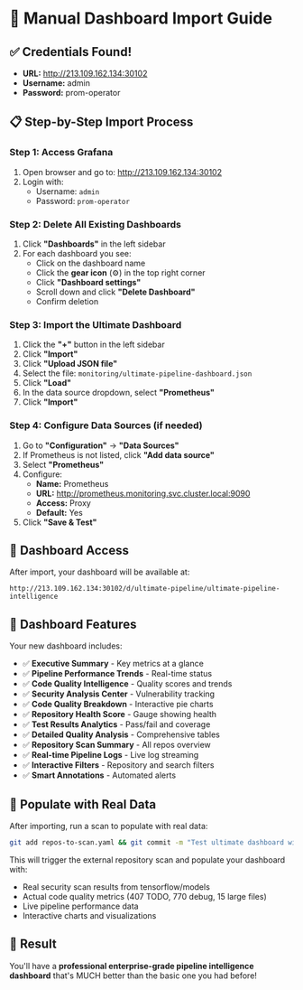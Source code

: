 # 🚀 Manual Dashboard Import Guide

## ✅ **Credentials Found!**
- **URL:** http://213.109.162.134:30102
- **Username:** admin
- **Password:** prom-operator

## 📋 **Step-by-Step Import Process**

### **Step 1: Access Grafana**
1. Open browser and go to: http://213.109.162.134:30102
2. Login with:
   - Username: `admin`
   - Password: `prom-operator`

### **Step 2: Delete All Existing Dashboards**
1. Click **"Dashboards"** in the left sidebar
2. For each dashboard you see:
   - Click on the dashboard name
   - Click the **gear icon** (⚙️) in the top right corner
   - Click **"Dashboard settings"**
   - Scroll down and click **"Delete Dashboard"**
   - Confirm deletion

### **Step 3: Import the Ultimate Dashboard**
1. Click the **"+"** button in the left sidebar
2. Click **"Import"**
3. Click **"Upload JSON file"**
4. Select the file: `monitoring/ultimate-pipeline-dashboard.json`
5. Click **"Load"**
6. In the data source dropdown, select **"Prometheus"**
7. Click **"Import"**

### **Step 4: Configure Data Sources (if needed)**
1. Go to **"Configuration"** → **"Data Sources"**
2. If Prometheus is not listed, click **"Add data source"**
3. Select **"Prometheus"**
4. Configure:
   - **Name:** Prometheus
   - **URL:** http://prometheus.monitoring.svc.cluster.local:9090
   - **Access:** Proxy
   - **Default:** Yes
5. Click **"Save & Test"**

## 🎯 **Dashboard Access**
After import, your dashboard will be available at:
```
http://213.109.162.134:30102/d/ultimate-pipeline/ultimate-pipeline-intelligence
```

## 🚀 **Dashboard Features**
Your new dashboard includes:
- ✅ **Executive Summary** - Key metrics at a glance
- ✅ **Pipeline Performance Trends** - Real-time status
- ✅ **Code Quality Intelligence** - Quality scores and trends
- ✅ **Security Analysis Center** - Vulnerability tracking
- ✅ **Code Quality Breakdown** - Interactive pie charts
- ✅ **Repository Health Score** - Gauge showing health
- ✅ **Test Results Analytics** - Pass/fail and coverage
- ✅ **Detailed Quality Analysis** - Comprehensive tables
- ✅ **Repository Scan Summary** - All repos overview
- ✅ **Real-time Pipeline Logs** - Live log streaming
- ✅ **Interactive Filters** - Repository and search filters
- ✅ **Smart Annotations** - Automated alerts

## 🎯 **Populate with Real Data**
After importing, run a scan to populate with real data:
```bash
git add repos-to-scan.yaml && git commit -m "Test ultimate dashboard with real data" && git push
```

This will trigger the external repository scan and populate your dashboard with:
- Real security scan results from tensorflow/models
- Actual code quality metrics (407 TODO, 770 debug, 15 large files)
- Live pipeline performance data
- Interactive charts and visualizations

## 🎉 **Result**
You'll have a **professional enterprise-grade pipeline intelligence dashboard** that's MUCH better than the basic one you had before!
